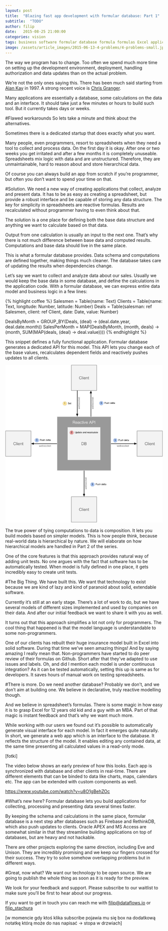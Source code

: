 ```yaml
---
layout: post
title:  "Blazing fast app development with formular database: Part 1"
subtitle:  "TODO"
author: filip
date:   2015-08-25 21:00:00
categories: vision
tags: business software formular database formula formulas Excel applications Dataflows
image: /assets/article_images/2015-06-13-4-problems/4-problems-small.jpg
---
```

The way we program has to change. Too often we spend much more time on setting up the development environment, deployment, handling authorization and data updates than on the actual problem.

We’re not the only ones saying this. There has been much said starting from [Alan Kay](http://blog.moryton.net/2007/12/computer-revolution-hasnt-happened-yet.html) in 1997.  A strong recent voice is [Chris Granger](http://www.chris-granger.com/2014/03/27/toward-a-better-programming/).

Many applications are essentially a database, some calculations on the data and an interface. It should take just a few minutes or hours to build such tool. But it currently takes days or weeks.

#Flawed workarounds
So lets take a minute and think about the alternatives.

Sometimes there is a dedicated startup that does exactly what you want.

Many people, even programmers, resort to spreadsheets when they need a tool to collect and process data. On the first day it is okay. After one or two weeks you get irritated and after a few months it is completely unuseable. Spreadsheets mix logic with data and are unstructured. Therefore, they are unmaintainable, hard to reason about and store hierarchical data.

Of course you can always build an app from scratch if you’re programmer, but often you don’t want to spend your time on that.

#Solution.
We need a new way of creating applications that collect, analyze and present data. It has to be as easy as creating a spreadsheet, but provide a robust interface and be capable of storing any data structure. The key for simplicity in spreadsheets are reactive formulas. Results are recalculated without programmer having to even think about that.

The solution is a one place for defining both the base data structure and anything we want to calculate based on that data.

Output from one calculation is usually an input to the next one. That’s why there is not much difference between base data and computed results. Computations and base data should live in the same place.

This is what a formular database provides. Data schema and computations are defined together, making things much cleaner. The database takes care of updating the results when dependencies change.

Let’s say we want to collect and analyze data about our sales. Usually we would keep the base data in some database, and define the calculations in the application code. With a formular database, we can express entire data model and business logic in a few lines:

{% highlight coffee %}
Salesmen = Table(name: Text)
Clients = Table(name: Text, longitude: Number, latitude: Number)
Deals = Table(salesman: ref Salesmen, client: ref Client, date: Date,
              value: Number)

DealsByMonth = GROUP_BY(Deals,
    (deal) -> (deal.date.year, deal.date.month))
SalesPerMonth = MAP(DealsByMonth,
    (month, deals) -> (month, SUM(MAP(deals, (deal) -> deal.value))))
{% endhighlight %}

This snippet defines a fully functional application. Formular database generates a dedicated API for this model. This API lets you change each of the base values, recalculates dependent fields and reactively pushes updates to all clients.

<center>
    <img src="/assets/article_images/2015-08-25-blazing-fast-apps/database.png" />
</center>

The true power of tying computations to data is composition. It lets you build models based on simpler models. This is how people think, because real-world data is hierarchical by nature. We will elaborate on how hierarchical models are handled in Part 2 of the series.

One of the core features is that this approach provides natural way of adding unit tests. No one argues with the fact that software has to be automatically tested. When model is fully defined in one place, it gets incredibly easy to create unit tests.

#The Big Thing.
We have built this. We want that technology to exist because we are kind of lazy and kind of paranoid about solid, extendable software.

Currently it’s still at an early stage. There’s a lot of work to do, but we have several models of different sizes implemented and used by companies on their data. And after our initial feedback we want to share it with you as well.

It turns out that this approach simplifies a lot not only for programmers. The cool thing that happened is that the model language is understandable to some non-programmers.

One of our clients has rebuilt their huge insurance model built in Excel into solid software. During that time we’ve seen amazing things! And by saying amazing I really mean that. Non-programmers have started to do peer review of their formulas on Github. Short after that they’ve adapted to use issues and labels. Oh, and did I mention each model is under continuous integration? As it can be tested automatically, setting this up is same as for developers. It saves hours of manual work on testing spreadsheets.

#There is more.
Do we need another database? Probably we don’t, and we don’t aim at building one. We believe in declarative, truly reactive modelling though.

And we believe in spreadsheet’s formulas. There is some magic in how easy it is to grasp Excel for 12 years old kid and a guy with an MBA. Part of that magic is instant feedback and that’s why we want much more.

While working with our users we found out it’s possible to automatically generate visual interface for each model. In fact it emerges quite naturally. In short, we generate a web app which is an interface to the database. It reflects the structure of the model. It enables editing any contained data, at the same time presenting all calculated values in a read-only mode.

[fotki]

The video below shows an early preview of how this looks. Each app is synchronized with database and other clients in real-time. There are different elements that can be binded to data like charts, maps, calendars etc. The app can be extended with custom components as well.

https://www.youtube.com/watch?v=u8O1gBehZOc

#What’s new here?
Formular database lets you build applications for collecting, processing and presenting data several times faster.

By keeping the schema and calculations in the same place, formular database is a next step after databases such as Firebase and RethinkDB, which also push updates to clients. Oracle APEX and MS Access are somewhat similar in that they streamline building applications on top of databases, but are heavy and not hackable.

There are other projects exploring the same direction, including Eve and Unison. They are incredibly promising and we keep our fingers crossed for their success. They try to solve somehow overlapping problems but in different ways.

#Great, now what?
We want our technology to be open source. We are going to publish the whole thing as soon as it is ready for the preview.

We look for your feedback and support. Please subscribe to our waitlist to make sure you’ll be first to hear about our progress.

If you want to get in touch you can reach me with filip@dataflows.io or [filip_stachura](https://twitter.com/filipstachura)

[w momencie gdy ktoś klika subscribe pojawia mu się box na dodatkową notatkę którą może do nas napisać -> stopa w drzwiach]
